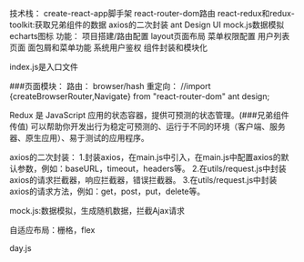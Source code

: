 技术栈：
    create-react-app脚手架
    react-router-dom路由
    react-redux和redux-toolkit:获取兄弟组件的数据
    axios的二次封装
    ant Design UI
    mock.js数据模拟
    echarts图标
功能：
    项目搭建/路由配置
    layout页面布局
    菜单权限配置
    用户列表页面
    面包屑和菜单功能
    系统用户鉴权
    组件封装和模块化

index.js是入口文件

###页面模块：
路由：
    browser/hash
重定向：
    <Navigate to='home' replace/>//import {createBrowserRouter,Navigate} from "react-router-dom"
ant design;

Redux 是 JavaScript 应用的状态容器，提供可预测的状态管理。(###兄弟组件传值)
可以帮助你开发出行为稳定可预测的、运行于不同的环境（客户端、服务器、原生应用）、易于测试的应用程序。

axios的二次封装：
1.封装axios，在main.js中引入，在main.js中配置axios的默认参数，例如：baseURL，timeout，headers等。
2.在utils/request.js中封装axios的请求拦截器，响应拦截器，错误拦截器。
3.在utils/request.js中封装axios的请求方法，例如：get，post，put，delete等。

mock.js:数据模拟，生成随机数据，拦截Ajax请求

自适应布局：栅格，flex

day.js